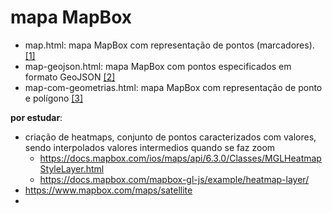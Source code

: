 # mapa MapBox

* map.html: mapa MapBox com representação de pontos (marcadores). [[1]](https://docs.mapbox.com/mapbox-gl-js/example/simple-map/)
* map-geojson.html: mapa MapBox com pontos especificados em formato GeoJSON [[2]](https://docs.mapbox.com/help/tutorials/custom-markers-gl-js/)
* map-com-geometrias.html: mapa MapBox com representação de ponto e polígono [[3]](https://docs.mapbox.com/mapbox-gl-js/example/multiple-geometries/)


**por estudar**:
* criação de heatmaps, conjunto de pontos caracterizados com valores, sendo interpolados valores intermedios quando se faz zoom
  * https://docs.mapbox.com/ios/maps/api/6.3.0/Classes/MGLHeatmapStyleLayer.html 
  * https://docs.mapbox.com/mapbox-gl-js/example/heatmap-layer/
* https://www.mapbox.com/maps/satellite
* 
